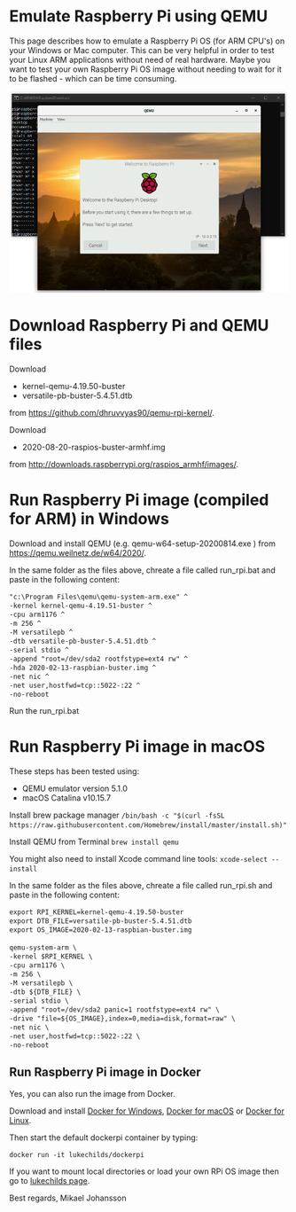 # Emulate Raspberry Pi using QEMU

This page describes how to emulate a Raspberry Pi OS (for ARM CPU's) on your Windows or Mac computer.
This can be very helpful in order to test your Linux ARM applications without need of real hardware.
Maybe you want to test your own Raspberry Pi OS image without needing to wait for it to be flashed - which can be time consuming.

![Raspberry Pi in QEMU for Windows](docs/rpi-qemu-screenshot.png)

# Download Raspberry Pi and QEMU files

Download
- kernel-qemu-4.19.50-buster
- versatile-pb-buster-5.4.51.dtb

from https://github.com/dhruvvyas90/qemu-rpi-kernel/.

Download
- 2020-08-20-raspios-buster-armhf.img

from http://downloads.raspberrypi.org/raspios_armhf/images/.

# Run Raspberry Pi image (compiled for ARM) in Windows

Download and install QEMU (e.g. qemu-w64-setup-20200814.exe ) from https://qemu.weilnetz.de/w64/2020/.

In the same folder as the files above, chreate a file called run_rpi.bat and paste in the following content:

```shell
"c:\Program Files\qemu\qemu-system-arm.exe" ^
-kernel kernel-qemu-4.19.51-buster ^
-cpu arm1176 ^
-m 256 ^
-M versatilepb ^
-dtb versatile-pb-buster-5.4.51.dtb ^
-serial stdio ^
-append "root=/dev/sda2 rootfstype=ext4 rw" ^
-hda 2020-02-13-raspbian-buster.img ^
-net nic ^
-net user,hostfwd=tcp::5022-:22 ^
-no-reboot
```

Run the run_rpi.bat

# Run Raspberry Pi image in macOS

These steps has been tested using:

- QEMU emulator version 5.1.0
- macOS Catalina v10.15.7

Install brew package manager ```/bin/bash -c "$(curl -fsSL https://raw.githubusercontent.com/Homebrew/install/master/install.sh)"```

Install QEMU from Terminal ```brew install qemu```

You might also need to install Xcode command line tools: ```xcode-select --install```

In the same folder as the files above, chreate a file called run_rpi.sh and paste in the following content:

```shell
export RPI_KERNEL=kernel-qemu-4.19.50-buster
export DTB_FILE=versatile-pb-buster-5.4.51.dtb
export OS_IMAGE=2020-02-13-raspbian-buster.img

qemu-system-arm \
-kernel $RPI_KERNEL \
-cpu arm1176 \
-m 256 \
-M versatilepb \
-dtb ${DTB_FILE} \
-serial stdio \
-append "root=/dev/sda2 panic=1 rootfstype=ext4 rw" \
-drive "file=${OS_IMAGE},index=0,media=disk,format=raw" \
-net nic \
-net user,hostfwd=tcp::5022-:22 \
-no-reboot
```

## Run Raspberry Pi image in Docker

Yes, you can also run the image from Docker.

Download and install [Docker for Windows](https://hub.docker.com/editions/community/docker-ce-desktop-windows/), [Docker for macOS](https://hub.docker.com/editions/community/docker-ce-desktop-mac/) or [Docker for Linux](https://docs.docker.com/engine/install/ubuntu/).

Then start the default dockerpi container by typing:

```shell
docker run -it lukechilds/dockerpi

```

If you want to mount local directories or load your own RPi OS image then go to [lukechilds page](https://github.com/lukechilds/dockerpi).

Best regards,
Mikael Johansson